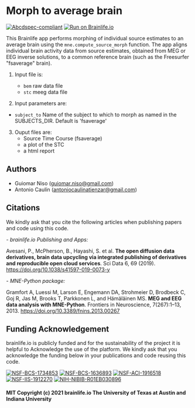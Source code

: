# Morph to average brain


[![Abcdspec-compliant](https://img.shields.io/badge/ABCD_Spec-v1.1-green.svg)](https://github.com/brain-life/abcd-spec)
[![Run on Brainlife.io](https://img.shields.io/badge/Brainlife-bl.app.826-blue.svg)](https://doi.org/10.25663/brainlife.app.826)

This Brainlife app performs morphing of individual source estimates to an average brain using the `mne.compute_source_morph` function. The app aligns individual brain activity data from source estimates, obtained from MEG or EEG inverse solutions, to a common reference brain (such as the Freesurfer "fsaverage" brain).


1) Input file is:
    * `bem` raw data file
    * `stc`  meeg data file

2) Input parameters are:
* `subject_to` Name of the subject to which to morph as named in the SUBJECTS_DIR. Default is 'fsaverage'

3) Ouput files are:
    * Source Time Course (fsaverage)
    * a plot of the STC
    * a html report
   

## Authors
- Guiomar Niso (guiomar.niso@gmail.com)
- Antonio Caulín (antoniocaulinatienzar@gmail.com)

## Citations
We kindly ask that you cite the following articles when publishing papers and code using this code. 

*- brainlife.io Publishing and Apps:*

Avesani, P., McPherson, B., Hayashi, S. et al. **The open diffusion data derivatives, brain data upcycling via integrated publishing of derivatives and reproducible open cloud services**. Sci Data 6, 69 (2019). https://doi.org/10.1038/s41597-019-0073-y

*- MNE-Python package:* 

Gramfort A, Luessi M, Larson E, Engemann DA, Strohmeier D, Brodbeck C, Goj R, Jas M, Brooks T, Parkkonen L, and Hämäläinen MS.  **MEG and EEG data analysis with MNE-Python**. Frontiers in Neuroscience, 7(267):1–13, 2013. https://doi.org/10.3389/fnins.2013.00267

## Funding Acknowledgement
brainlife.io is publicly funded and for the sustainability of the project it is helpful to Acknowledge the use of the platform. We kindly ask that you acknowledge the funding below in your publications and code reusing this code.

[![NSF-BCS-1734853](https://img.shields.io/badge/NSF_BCS-1734853-blue.svg)](https://nsf.gov/awardsearch/showAward?AWD_ID=1734853)
[![NSF-BCS-1636893](https://img.shields.io/badge/NSF_BCS-1636893-blue.svg)](https://nsf.gov/awardsearch/showAward?AWD_ID=1636893)
[![NSF-ACI-1916518](https://img.shields.io/badge/NSF_ACI-1916518-blue.svg)](https://nsf.gov/awardsearch/showAward?AWD_ID=1916518)
[![NSF-IIS-1912270](https://img.shields.io/badge/NSF_IIS-1912270-blue.svg)](https://nsf.gov/awardsearch/showAward?AWD_ID=1912270)
[![NIH-NIBIB-R01EB030896](https://img.shields.io/badge/NIH_NIBIB-R01EB030896-green.svg)](https://grantome.com/grant/NIH/R01-EB030896-01)


#### MIT Copyright (c) 2021 brainlife.io The University of Texas at Austin and Indiana University